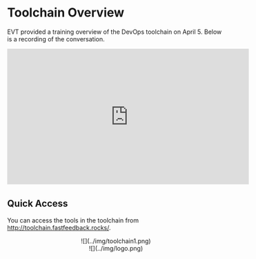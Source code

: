 # Toolchain Overview

EVT provided a training overview of the DevOps toolchain on April 5. Below is a recording of the conversation.

<center>
  <iframe width="560" height="315" src="https://www.youtube-nocookie.com/embed/MJVi16xfbEw?rel=0" frameborder="0" allow="autoplay; encrypted-media" allowfullscreen></iframe>
</center>

## Quick Access
You can access the tools in the toolchain from <http://toolchain.fastfeedback.rocks/>.

<center>
  ![](../img/toolchain1.png)
</center>

<center id="footer">
  ![](../img/logo.png)
</center>
